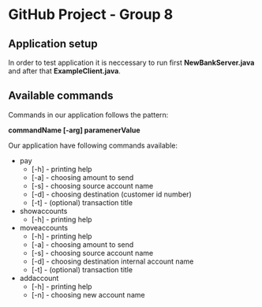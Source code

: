 # GitHub Project - Group 8

## Application setup

In order to test application it is neccessary to run first **NewBankServer.java** and after that **ExampleClient.java**. 

## Available commands
Commands in our application follows the pattern:

**commandName [-arg] paramenerValue**

Our application have following commands available:

* pay 
  * [-h] - printing help
  * [-a] - choosing amount to send
  * [-s] - choosing source account name
  * [-d] - choosing destination (customer id number)
  * [-t] - (optional) transaction title
* showaccounts
  * [-h] - printing help
* moveaccounts
  * [-h] - printing help
  * [-a] - choosing amount to send
  * [-s] - choosing source account name
  * [-d] - choosing destination internal account name 
  * [-t] - (optional) transaction title
* addaccount
  * [-h] - printing help
  * [-n] - choosing new account name
